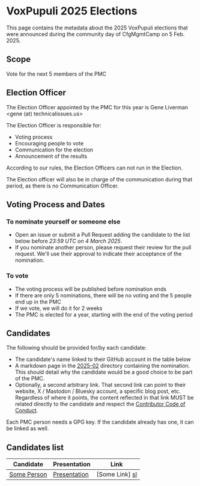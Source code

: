 # VoxPupuli 2025 Elections

This page contains the metadata about the 2025 VoxPupuli elections that were announced
during the community day of CfgMgmtCamp on 5 Feb. 2025.

## Scope

Vote for the next 5 members of the PMC

## Election Officer

The Election Officer appointed by the PMC for this year is Gene Liverman <gene (at) technicalissues.us>

The Election Officer is responsible for:

- Voting process
- Encouraging people to vote
- Communication for the election
- Announcement of the results

According to our rules, the Election Officers can not run in the Election.

The Election officer will also be in charge of the communication during that
period, as there is no Communication Officer.

## Voting Process and Dates

### To nominate yourself or someone else

- Open an issue or submit a Pull Request adding the candidate to the list below
  before *23:59 UTC on 4 March 2025*.
- If you nominate another person, please request their review for the pull request.
  We'll use their approval to indicate their acceptance of the nomination.

### To vote

- The voting process will be published before nomination ends
- If there are only 5 nominations, there will be no voting and the 5 people end up in the PMC
- If we vote, we will do it for 2 weeks
- The PMC is elected for a year, starting with the end of the voting period

## Candidates

The following should be provided for/by each candidate:

- The candidate's name linked to their GitHub account in the table below
- A markdown page in the [2025-02](2025-02) directory containing the nomination.
  This should detail why the candidate would be a good choice to be part of the PMC.
- Optionally, a second arbitrary link. That second link can point to their website,
  X / Mastodon / Bluesky account, a specific blog post, etc. Regardless of where it points,
  the content reflected in that link MUST be related directly to the candidate and respect
  the [Contributor Code of Conduct](https://voxpupuli.org/coc/).

Each PMC person needs a GPG key. If the candidate already has one, it can be linked as well.

## Candidates list

| Candidate         | Presentation       | Link             |
|-------------------|--------------------|------------------|
| [Some Person][sg] | [Presentation][sp] | [Some Link] [sl] |

[sg]: https://github.com/voxpupuli
[sp]: 2025-02/some-person.md
[sl]: http://neverssl.com
